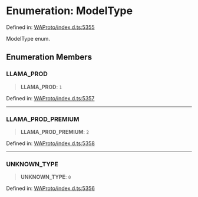 # Enumeration: ModelType

Defined in: [WAProto/index.d.ts:5355](https://github.com/Fokusdotid/bail/blob/dad8cbc7bd41e0c17126095b0fc017b92c3d85cf/WAProto/index.d.ts#L5355)

ModelType enum.

## Enumeration Members

### LLAMA\_PROD

> **LLAMA\_PROD**: `1`

Defined in: [WAProto/index.d.ts:5357](https://github.com/Fokusdotid/bail/blob/dad8cbc7bd41e0c17126095b0fc017b92c3d85cf/WAProto/index.d.ts#L5357)

***

### LLAMA\_PROD\_PREMIUM

> **LLAMA\_PROD\_PREMIUM**: `2`

Defined in: [WAProto/index.d.ts:5358](https://github.com/Fokusdotid/bail/blob/dad8cbc7bd41e0c17126095b0fc017b92c3d85cf/WAProto/index.d.ts#L5358)

***

### UNKNOWN\_TYPE

> **UNKNOWN\_TYPE**: `0`

Defined in: [WAProto/index.d.ts:5356](https://github.com/Fokusdotid/bail/blob/dad8cbc7bd41e0c17126095b0fc017b92c3d85cf/WAProto/index.d.ts#L5356)
